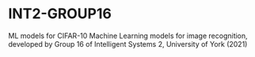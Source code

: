# INT2-GROUP16
ML models for CIFAR-10
Machine Learning models for image recognition, developed by Group 16 of Intelligent Systems 2, University of York (2021)
